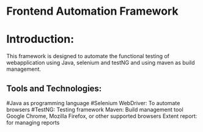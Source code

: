 # Frontend Automation Framework
# Introduction:
This framework is designed to automate the functional testing of webapplication using Java, selenium and testNG and using maven as build management.
## Tools and Technologies:
#Java as programming language
#Selenium WebDriver: To automate browsers
#TestNG: Testing framework
Maven: Build management tool
Google Chrome, Mozilla Firefox, or other supported browsers
Extent report: for managing reports
